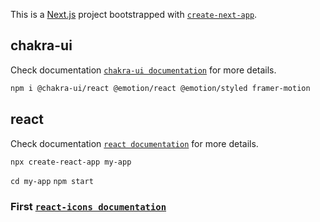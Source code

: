 This is a [Next.js](https://nextjs.org/) project bootstrapped with [`create-next-app`](https://github.com/vercel/next.js/tree/canary/packages/create-next-app).

## chakra-ui
Check documentation [`chakra-ui documentation`](https://chakra-ui.com/) for more details.

```bash
npm i @chakra-ui/react @emotion/react @emotion/styled framer-motion
```

## react

Check documentation [`react documentation`](https://reactjs.org/) for more details.
```bash
npx create-react-app my-app
```
`cd my-app`
`npm start`

### First [`react-icons documentation`](https://react-icons.github.io/) 
